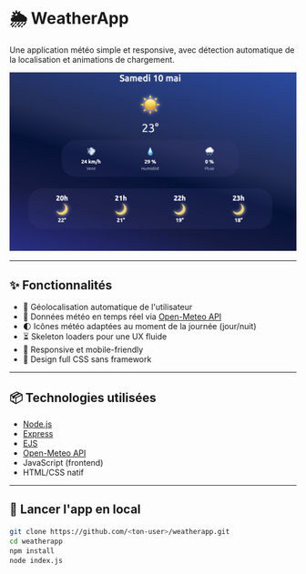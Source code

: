 # 🌦️ WeatherApp

Une application météo simple et responsive, avec détection automatique de la localisation et animations de chargement.

![screenshot](/Screenshot.png)

---

## ✨ Fonctionnalités

- 📍 Géolocalisation automatique de l'utilisateur
- 🔁 Données météo en temps réel via [Open-Meteo API](https://open-meteo.com/)
- 🌓 Icônes météo adaptées au moment de la journée (jour/nuit)
- ⏳ Skeleton loaders pour une UX fluide
- 📱 Responsive et mobile-friendly
- 🎨 Design full CSS sans framework

---

## 📦 Technologies utilisées

- [Node.js](https://nodejs.org/)
- [Express](https://expressjs.com/)
- [EJS](https://ejs.co/)
- [Open-Meteo API](https://open-meteo.com/)
- JavaScript (frontend)
- HTML/CSS natif

---

## 🚀 Lancer l'app en local

```bash
git clone https://github.com/<ton-user>/weatherapp.git
cd weatherapp
npm install
node index.js
